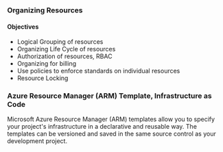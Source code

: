 ### Organizing Resources

#### Objectives
- Logical Grouping of resources
- Organizing Life Cycle of resources
- Authorization of resources, RBAC
- Organizing for billing
- Use policies to enforce standards on individual resources
- Resource Locking

### Azure Resource Manager (ARM) Template, Infrastructure as Code
Microsoft Azure Resource Manager (ARM) templates allow you to specify your project's infrastructure in a declarative and reusable way. The templates can be versioned and saved in the same source control as your development project.

